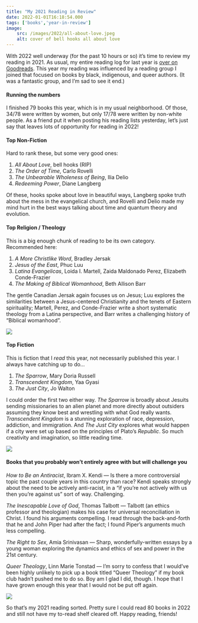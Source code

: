 ```yaml
---
title: "My 2021 Reading in Review"
date: 2022-01-01T16:18:54.000
tags: ['books','year-in-review']
image:
    src: /images/2022/all-about-love.jpeg
    alt: cover of bell hooks all about love
---
```


With 2022 well underway (for the past 10 hours or so) it’s time to review my reading in 2021. As usual, my entire reading log for last year is [over on Goodreads](https://www.goodreads.com/review/list/80101-chris-hubbs?ref=nav_mybooks&shelf=2021-reads). This year my reading was influenced by a reading group I joined that focused on books by black, indigenous, and queer authors. (It was a fantastic group, and I’m sad to see it end.)

#### Running the numbers

I finished 79 books this year, which is in my usual neighborhood. Of those, 34/78 were written by women, but only 17/78 were written by non-white people. As a friend put it when posting his reading lists yesterday, let’s just say that leaves lots of opportunity for reading in 2022!

#### Top Non-Fiction

Hard to rank these, but some very good ones:

1. _All About Love_, bell hooks (RIP)
2. _The Order of Time_, Carlo Rovelli
3. _The Unbearable Wholeness of Being_, Ilia Delio
4. _Redeeming Power_, Diane Langberg

Of these, hooks spoke about love in beautiful ways, Langberg spoke truth about the mess in the evangelical church, and Rovelli and Delio made my mind hurt in the best ways talking about time and quantum theory and evolution.

#### Top Religion / Theology

This is a big enough chunk of reading to be its own category. Recommended here:

1. _A More Christlike Word_, Bradley Jersak
2. _Jesus of the East_, Phuc Luu
3. _Latina Evangelicas_, Loida I. Martell, Zaida Maldonado Perez, Elizabeth Conde-Frazier
4. _The Making of Biblical Womanhood_, Beth Allison Barr

The gentle Canadian Jersak again focuses us on Jesus; Luu explores the similarities between a Jesus-centered Christianity and the tenets of Eastern spirituality; Martell, Perez, and Conde-Frazier write a short systematic theology from a Latina perspective, and Barr writes a challenging history of “Biblical womanhood”.

![](/images/2022/latinas-evangelicas.jpeg)

#### Top Fiction

This is fiction that I _read_ this year, not necessarily published this year. I always have catching up to do…

1. _The Sparrow_, Mary Doria Russell
2. _Transcendent Kingdom_, Yaa Gyasi
3. _The Just City_, Jo Walton

I could order the first two either way. _The Sparrow_ is broadly about Jesuits sending missionaries to an alien planet and more directly about outsiders assuming they know best and wrestling with what God really wants. _Transcendent Kingdom_ is a stunning exploration of race, depression, addiction, and immigration. And _The Just City_ explores what would happen if a city were set up based on the principles of Plato’s _Republic_. So much creativity and imagination, so little reading time.

![](/images/2022/transcendent-kingdom.jpeg)

#### Books that you probably won’t entirely agree with but will challenge you

_How to Be an Antiracist_, Ibram X. Kendi — Is there a more controversial topic the past couple years in this country than race? Kendi speaks strongly about the need to be actively anti-racist, in a “if you’re not actively with us then you’re against us” sort of way. Challenging.

_The Inescapable Love of God_, Thomas Talbott — Talbott (an ethics professor and theologian) makes his case for universal reconciliation in Christ. I found his arguments compelling. I read through the back-and-forth that he and John Piper had after the fact; I found Piper’s arguments much less compelling.

_The Right to Sex_, Amia Srinivasan — Sharp, wonderfully-written essays by a young woman exploring the dynamics and ethics of sex and power in the 21st century.

_Queer Theology_, Linn Marie Tonstad — I’m sorry to confess that I would’ve been highly unlikely to pick up a book titled “Queer Theology” if my book club hadn’t pushed me to do so. Boy am I glad I did, though. I hope that I have grown enough this year that I would not be put off again.

![](/images/2022/queer-theology.jpeg)

So that’s my 2021 reading sorted. Pretty sure I could read 80 books in 2022 and still not have my to-read shelf cleared off. Happy reading, friends!
